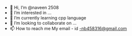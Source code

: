 - 👋 Hi, I’m @naveen 2508
- 👀 I’m interested in ...
- 🌱 I’m currently learning cpp language
- 💞️ I’m looking to collaborate on ...
- 📫 How to reach me  My email - id -nb458316@gmail.com

<!---
nb91-09/nb91-09 is a ✨ special ✨ repository because its `README.md` (this file) appears on your GitHub profile.
You can click the Preview link to take a look at your changes.
--->
